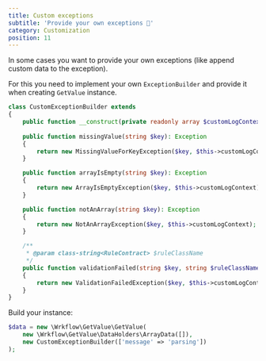 ```yaml
---
title: Custom exceptions
subtitle: 'Provide your own exceptions 🚀'
category: Customization
position: 11
---
```


In some cases you want to provide your own exceptions (like append custom data to the exception).

For this you need to implement your own `ExceptionBuilder` and provide it when creating `GetValue` instance.

```php
class CustomExceptionBuilder extends 
{
    public function __construct(private readonly array $customLogContext) {}
    
    public function missingValue(string $key): Exception
    {
        return new MissingValueForKeyException($key, $this->customLogContext);
    }

    public function arrayIsEmpty(string $key): Exception
    {
        return new ArrayIsEmptyException($key, $this->customLogContext);
    }

    public function notAnArray(string $key): Exception
    {
        return new NotAnArrayException($key, $this->customLogContext);
    }

    /**
     * @param class-string<RuleContract> $ruleClassName
     */
    public function validationFailed(string $key, string $ruleClassName): Exception;
    {
        return new ValidationFailedException($key, $this->customLogContext);
    }
}
```

Build your instance:

```php
$data = new \Wrkflow\GetValue\GetValue(
    new \Wrkflow\GetValue\DataHolders\ArrayData([]), 
    new CustomExceptionBuilder(['message' => 'parsing'])
);
```
